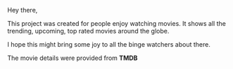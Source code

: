 Hey there,

This project was created for people enjoy watching movies.
It shows all the trending, upcoming, top rated movies around the globe.

I hope this might bring some joy to all the binge watchers about there.

The movie details were provided from <b> TMDB </b>
